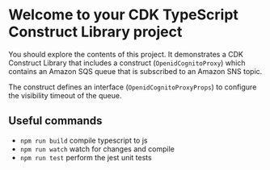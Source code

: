 # Welcome to your CDK TypeScript Construct Library project

You should explore the contents of this project. It demonstrates a CDK Construct Library that includes a construct (`OpenidCognitoProxy`)
which contains an Amazon SQS queue that is subscribed to an Amazon SNS topic.

The construct defines an interface (`OpenidCognitoProxyProps`) to configure the visibility timeout of the queue.

## Useful commands

* `npm run build`   compile typescript to js
* `npm run watch`   watch for changes and compile
* `npm run test`    perform the jest unit tests
